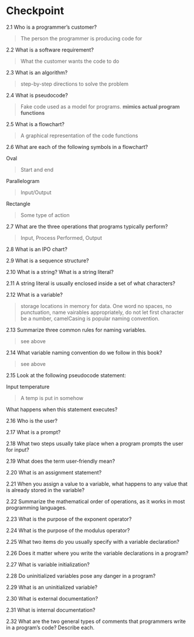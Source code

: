 # Checkpoint
2.1 Who is a programmer’s customer?
> The person the programmer is producing code for

2.2 What is a software requirement?
> What the customer wants the code to do

2.3 What is an algorithm?
> step-by-step directions to solve the problem

2.4 What is pseudocode?
> Fake code used as a model for programs. **mimics actual program functions**

2.5 What is a flowchart?
> A graphical representation of the code functions

2.6 What are each of the following symbols in a flowchart?

Oval
> Start and end

Parallelogram
> Input/Output

Rectangle
> Some type of action

2.7 What are the three operations that programs typically perform?
> Input, Process Performed, Output

2.8 What is an IPO chart?

2.9 What is a sequence structure?

2.10 What is a string? What is a string literal?

2.11 A string literal is usually enclosed inside a set of what characters?

2.12 What is a variable?
> storage locations in memory for data. One word no spaces, no punctuation, name vairables appropriately, do not let first character be a number, camelCasing is popular naming convention.

2.13 Summarize three common rules for naming variables.
> see above

2.14 What variable naming convention do we follow in this book?
> see above

2.15 Look at the following pseudocode statement:

  Input temperature

>A temp is put in somehow 

What happens when this statement executes?

2.16 Who is the user?


2.17 What is a prompt?

2.18 What two steps usually take place when a program prompts the user for input?

2.19 What does the term user-friendly mean?

2.20 What is an assignment statement?

2.21 When you assign a value to a variable, what happens to any value that is already stored in the variable?

2.22 Summarize the mathematical order of operations, as it works in most programming languages.

2.23 What is the purpose of the exponent operator?

2.24 What is the purpose of the modulus operator?

2.25 What two items do you usually specify with a variable declaration?

2.26 Does it matter where you write the variable declarations in a program?

2.27 What is variable initialization?

2.28 Do uninitialized variables pose any danger in a program?

2.29 What is an uninitialized variable?

2.30 What is external documentation?

2.31 What is internal documentation?

2.32 What are the two general types of comments that programmers write in a program’s code? Describe each.
